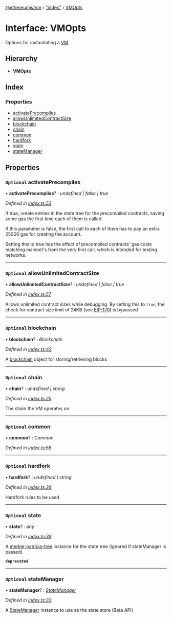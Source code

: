 [@ethereumjs/vm](../README.md) › ["index"](../modules/_index_.md) › [VMOpts](_index_.vmopts.md)

# Interface: VMOpts

Options for instantiating a [VM](../classes/_index_.vm.md).

## Hierarchy

* **VMOpts**

## Index

### Properties

* [activatePrecompiles](_index_.vmopts.md#optional-activateprecompiles)
* [allowUnlimitedContractSize](_index_.vmopts.md#optional-allowunlimitedcontractsize)
* [blockchain](_index_.vmopts.md#optional-blockchain)
* [chain](_index_.vmopts.md#optional-chain)
* [common](_index_.vmopts.md#optional-common)
* [hardfork](_index_.vmopts.md#optional-hardfork)
* [state](_index_.vmopts.md#optional-state)
* [stateManager](_index_.vmopts.md#optional-statemanager)

## Properties

### `Optional` activatePrecompiles

• **activatePrecompiles**? : *undefined | false | true*

*Defined in [index.ts:53](https://github.com/ethereumjs/ethereumjs-vm/blob/master/packages/vm/lib/index.ts#L53)*

If true, create entries in the state tree for the precompiled contracts, saving some gas the
first time each of them is called.

If this parameter is false, the first call to each of them has to pay an extra 25000 gas
for creating the account.

Setting this to true has the effect of precompiled contracts' gas costs matching mainnet's from
the very first call, which is intended for testing networks.

___

### `Optional` allowUnlimitedContractSize

• **allowUnlimitedContractSize**? : *undefined | false | true*

*Defined in [index.ts:57](https://github.com/ethereumjs/ethereumjs-vm/blob/master/packages/vm/lib/index.ts#L57)*

Allows unlimited contract sizes while debugging. By setting this to `true`, the check for contract size limit of 24KB (see [EIP-170](https://git.io/vxZkK)) is bypassed

___

### `Optional` blockchain

• **blockchain**? : *Blockchain*

*Defined in [index.ts:42](https://github.com/ethereumjs/ethereumjs-vm/blob/master/packages/vm/lib/index.ts#L42)*

A [blockchain](https://github.com/ethereumjs/ethereumjs-blockchain) object for storing/retrieving blocks

___

### `Optional` chain

• **chain**? : *undefined | string*

*Defined in [index.ts:25](https://github.com/ethereumjs/ethereumjs-vm/blob/master/packages/vm/lib/index.ts#L25)*

The chain the VM operates on

___

### `Optional` common

• **common**? : *Common*

*Defined in [index.ts:58](https://github.com/ethereumjs/ethereumjs-vm/blob/master/packages/vm/lib/index.ts#L58)*

___

### `Optional` hardfork

• **hardfork**? : *undefined | string*

*Defined in [index.ts:29](https://github.com/ethereumjs/ethereumjs-vm/blob/master/packages/vm/lib/index.ts#L29)*

Hardfork rules to be used

___

### `Optional` state

• **state**? : *any*

*Defined in [index.ts:38](https://github.com/ethereumjs/ethereumjs-vm/blob/master/packages/vm/lib/index.ts#L38)*

A [merkle-patricia-tree](https://github.com/ethereumjs/merkle-patricia-tree) instance for the state tree (ignored if stateManager is passed)

**`deprecated`** 

___

### `Optional` stateManager

• **stateManager**? : *[StateManager](_state_index_.statemanager.md)*

*Defined in [index.ts:33](https://github.com/ethereumjs/ethereumjs-vm/blob/master/packages/vm/lib/index.ts#L33)*

A [StateManager](_state_index_.statemanager.md) instance to use as the state store (Beta API)
